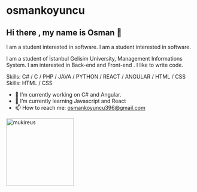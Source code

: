 # osmankoyuncu
## Hi there , my name is Osman 👋

I am a student interested in software. I am a student interested in software.

I am a student of İstanbul Gelisim University, Management Informations System. I am interested in Back-end and Front-end . I like to write code.

Skills: C# / C / PHP / JAVA / PYTHON / REACT / ANGULAR / HTML / CSS Skills: HTML / CSS

- 🔭 I’m currently working on C# and Angular.
- 🌱 I’m currently learning Javascript and React
- 📫 How to reach me: osmankoyuncu396@gmail.com

[linkedin]: https://www.linkedin.com/in/osmankoyuncu53/

<img height="180em" align="center" src="https://github-readme-stats.vercel.app/api?username=osmankoyuncu53&show_icons=true&locale=en&theme=algolia&include_all_commits=true&count_private=true" alt="mukireus"/>

